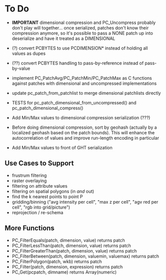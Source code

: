 To Do
=====

- **IMPORTANT** dimensional compression and PC_Uncompress probably don't play will together... once serialized, patches don't know their compression anymore, so it's possible to pass a NONE patch up into deserialize and have it treated as a DIMENSIONAL
- (?) convert PCBYTES to use PCDIMENSION* instead of holding all values as dupes
- (??) convert PCBYTES handling to pass-by-reference instead of pass-by-value
- implement PC_PatchAvg/PC_PatchMin/PC_PatchMax as C functions against patches with dimensional and uncompressed implementations
- update pc_patch_from_patchlist to merge dimensional patchlists directly
- TESTS for pc_patch_dimensional_from_uncompressed() and pc_patch_dimensional_compress()
- Add Min/Max values to dimensional compression serialization (???)

- Before doing dimensional compression, sort by geohash (actually by a localized geohash based on the patch bounds). This will enhance the autocorrelation of values and improve run-length encoding in particular
- Add Min/Max values to front of GHT serialization

Use Cases to Support
--------------------

- frustrum filtering
- raster overlaying
- filtering on attribute values
- filtering on spatial polygons (in *and* out)
- find the k nearest points to point P
- gridding/binning ("avg intensity per cell", "max z per cell", "agv red per cell", "rgb into grid/picture")
- reprojection / re-schema

More Functions
--------------

- PC_FilterEquals(patch, dimension, value) returns patch
- PC_FilterLessThan(patch, dimension, value) returns patch
- PC_FilterGreaterThan(patch, dimension, value) returns patch
- PC_FilterBetween(patch, dimension, valuemin, valuemax) returns patch
- PC_FilterPolygon(patch, wkb) returns patch
- PC_Filter(patch, dimension, expression) returns patch
- PC_Get(pcpatch, dimname) returns Array(numeric)
